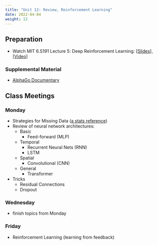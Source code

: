 ```yaml
---
title: "Unit 12: Review, Reinforcement Learning"
date: 2022-04-04
weight: 12
---
```


## Preparation

- Watch MIT 6.S191 Lecture 5: Deep Reinforcement Learning: \[[Slides](http://introtodeeplearning.com/2021/slides/6S191_MIT_DeepLearning_L5.pdf)\], \[[Video](https://www.youtube.com/watch?v=93M1l_nrhpQ&list=PLtBw6njQRU-rwp5__7C0oIVt26ZgjG9NI&index=6)\]


### Supplemental Material

- [AlphaGo Documentary](https://www.youtube.com/watch?v=WXuK6gekU1Y)


## Class Meetings

### Monday

- Strategies for Missing Data ([a stats reference](http://www.stat.columbia.edu/~gelman/arm/missing.pdf))
- Review of neural network architectures:
  - Basic
    - Feed-forward (MLP)
  - Temporal
    - Recurrent Neural Nets (RNN)
    - LSTM
  - Spatial
    - Convolutional (CNN)
  - General
    - Transformer
- Tricks
  - Residual Connections
  - Dropout

### Wednesday

- finish topics from Monday

### Friday

- Reinforcement Learning (learning from feedback)
